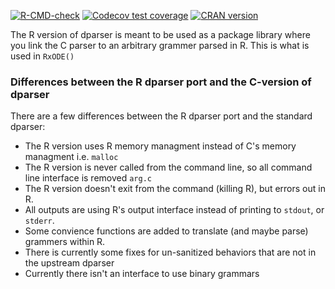 [![R-CMD-check](https://github.com/nlmixrdevelopment/dparser-R/workflows/R-CMD-check/badge.svg)](https://github.com/nlmixrdevelopment/dparser-R/actions)
[![Codecov test coverage](https://codecov.io/gh/nlmixrdevelopment/dparser-R/branch/master/graph/badge.svg)](https://codecov.io/gh/nlmixrdevelopment/dparser-R?branch=master)
[![CRAN version](http://www.r-pkg.org/badges/version/dparser)](https://cran.r-project.org/package=dparser)

The R version of dparser is meant to be used as a package library
where you link the C parser to an arbitrary grammer parsed in R.  This
is what is used in `RxODE()`

### Differences between the R dparser port and the C-version of dparser

There are a few differences between the R dparser port and the standard dparser:
- The R version uses R memory managment instead of C's memory managment i.e. `malloc`
- The R version is never called from the command line, so all command line interface is removed `arg.c`
- The R version doesn't exit from the command (killing R), but errors out in R.
- All outputs are using R's output interface instead of printing to `stdout`, or `stderr`.
- Some convience functions are added to translate (and maybe parse) grammers within R.
- There is currently some fixes for un-sanitized behaviors that are not in the upstream dparser
- Currently there isn't an interface to use binary grammars
